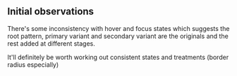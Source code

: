 ## Initial observations

There's some inconsistency with hover and focus states which suggests the root pattern, primary variant and secondary variant are the originals and the rest added at different stages.

It'll definitely be worth working out consistent states and treatments (border radius especially)
